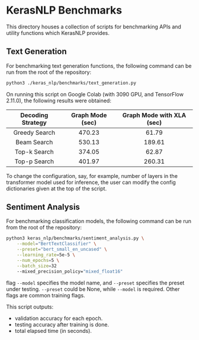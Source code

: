 # KerasNLP Benchmarks

This directory houses a collection of scripts for benchmarking APIs and utility
functions which KerasNLP provides.

## Text Generation
For benchmarking text generation functions, the following command can be run
from the root of the repository:

```sh
python3 ./keras_nlp/benchmarks/text_generation.py
```

On running this script on Google Colab (with 3090 GPU, and TensorFlow 2.11.0),
the following results were obtained:

| **Decoding Strategy** 	| **Graph Mode (sec)** 	| **Graph Mode with XLA (sec)** 	|
|:---------------------:	|:--------------------:	|:-----------------------------:	|
|     Greedy Search     	|        470.23        	|              61.79            	|
|      Beam Search      	|        530.13        	|             189.61            	|
|      Top-k Search     	|        374.05        	|              62.87            	|
|      Top-p Search     	|        401.97        	|             260.31             	|

To change the configuration, say, for example, number of layers in the transformer
model used for inference, the user can modify the config dictionaries given at
the top of the script.

## Sentiment Analysis

For benchmarking classification models, the following command can be run
from the root of the repository:

```sh
python3 keras_nlp/benchmarks/sentiment_analysis.py \
    --model="BertTextClassifier" \
    --preset="bert_small_en_uncased" \
    --learning_rate=5e-5 \
    --num_epochs=5 \
    --batch_size=32
    --mixed_precision_policy="mixed_float16"
```

flag `--model` specifies the model name, and `--preset` specifies the preset under testing. `--preset` could be None, 
while `--model` is required. Other flags are common training flags.

This script outputs:

- validation accuracy for each epoch.
- testing accuracy after training is done.
- total elapsed time (in seconds).